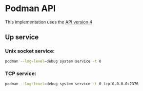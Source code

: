 # Podman API
This implementation uses the [API version 4](https://docs.podman.io/en/latest/_static/api.html)
## Up service
### Unix socket service:
```sh
podman --log-level=debug system service -t 0
```
### TCP service:
```sh
podman --log-level=debug system service -t 0 tcp:0.0.0.0:2376
```
